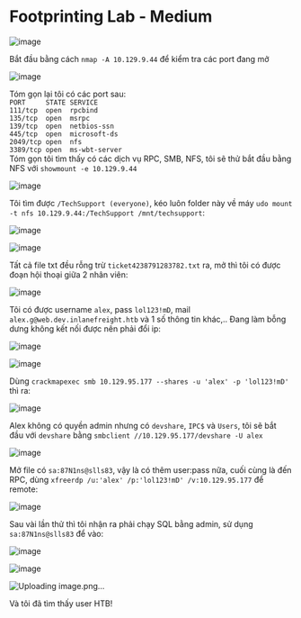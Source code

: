 <h1>Footprinting Lab - Medium</h1>

![image](https://github.com/user-attachments/assets/0ae46051-eaa0-42c7-b0d7-3b9d04dcea81)

Bắt đầu bằng cách `nmap -A 10.129.9.44` để kiểm tra các port đang mở

![image](https://github.com/user-attachments/assets/5204e9f0-df66-427b-b453-8e6a8ab15fba)


Tóm gọn lại tôi có các port sau:<br>
`PORT     STATE SERVICE`<br>
`111/tcp  open  rpcbind`<br>
`135/tcp  open  msrpc`<br>
`139/tcp  open  netbios-ssn`<br>
`445/tcp  open  microsoft-ds`<br>
`2049/tcp open  nfs`<br>
`3389/tcp open  ms-wbt-server`<br>
Tóm gọn tôi tìm thấy có các dịch vụ RPC, SMB, NFS, tôi sẽ thử bắt đầu bằng NFS với `showmount -e 10.129.9.44`

![image](https://github.com/user-attachments/assets/043629ff-2f1d-443b-9068-e450d02bc340)

Tôi tìm được `/TechSupport (everyone)`, kéo luôn folder này về máy `udo mount -t nfs 10.129.9.44:/TechSupport /mnt/techsupport`:

![image](https://github.com/user-attachments/assets/2ec1697f-b950-4cb3-81de-f2ebab374c3c)

![image](https://github.com/user-attachments/assets/73535a1d-8e8c-463a-b1c3-a178f5bfc4ec)

Tất cả file txt đều rỗng trừ `ticket4238791283782.txt` ra, mở thì tôi có được đoạn hội thoại giữa 2 nhân viên:

![image](https://github.com/user-attachments/assets/38ada15b-b000-4925-9ea9-6d1fb823b0db)

Tôi có được username `alex`, pass `lol123!mD`, mail `alex.g@web.dev.inlanefreight.htb` và 1 số thông tin khác,..
Đang làm bỗng dưng không kết nối được nên phải đổi ip:

![image](https://github.com/user-attachments/assets/5fee3cb9-f46a-4f3c-91d4-2e9fbe6408d9)

![image](https://github.com/user-attachments/assets/8f7b6b33-1505-47a5-9629-7a3918e6781f)

Dùng `crackmapexec smb 10.129.95.177 --shares -u 'alex' -p 'lol123!mD'` thì ra:

![image](https://github.com/user-attachments/assets/09e664da-af83-4f66-8324-c520c79608a1)

Alex không có quyền admin nhưng có `devshare`, `IPC$` và `Users`, tôi sẽ bắt đầu với `devshare` bằng `smbclient //10.129.95.177/devshare -U alex`

![image](https://github.com/user-attachments/assets/597c30c0-b23b-4c12-a8a5-ce4a84164fd3)

Mở file có `sa:87N1ns@slls83`, vậy là có thêm user:pass nữa, cuối cùng là đến RPC, dùng `xfreerdp /u:'alex' /p:'lol123!mD' /v:10.129.95.177` để remote:

![image](https://github.com/user-attachments/assets/7c44c2be-68f0-4128-be32-cfdada08f123)

Sau vài lần thử thì tôi nhận ra phải chạy SQL bằng admin, sử dụng `sa:87N1ns@slls83` để vào:

![image](https://github.com/user-attachments/assets/b2394c05-7eed-4508-83c2-36a57eaff37c)

![image](https://github.com/user-attachments/assets/fafd31d1-5097-4166-8890-9b41cb4bf80c)

![Uploading image.png…]()

Và tôi đã tìm thấy user HTB!



